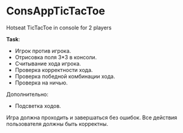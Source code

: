 # ConsAppTicTacToe
Hotseat TicTacToe in console for 2 players

**Task**:
- Игрок против игрока.
- Отрисовка поля 3*3 в консоли.
- Считывание хода игрока.
- Проверка корректности хода.
- Проверка победной комбинации хода.
- Проверка на ничью.

Дополнительно:
- Подсветка ходов.

Игра должна проходить и завершаться без ошибок. Все действия
пользователя должны быть корректны.
